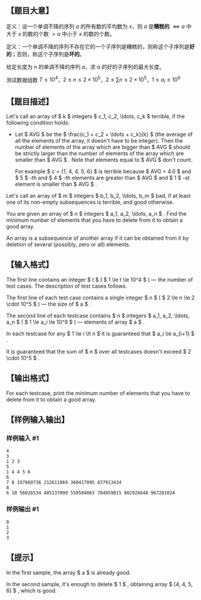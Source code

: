 ## 【题目大意】 

定义：设一个单调不降的序列 $a$ 的所有数的平均数为 $x$，则 $a$ 是**糟糕的** $\Leftrightarrow a$ 中大于 $x$ 的数的个数 $>a$ 中小于 $x$ 的数的个数。

定义：一个单调不降的序列不存在它的一个子序列是糟糕的，则称这个子序列是**好的**；否则，称这个子序列是**坏的**。

给定长度为 $n$ 的单调不降的序列 $a$，求 $a$ 的好的子序列的最大长度。

测试数据组数 $T\leq 10^4$，$2\leq n\leq 2\times 10^5$，$2\leq\sum n\leq 2\times 10^5$，$1\leq a_i\leq 10^9$

## 【题目描述】 

Let's call an array of $ k $ integers $ c_1, c_2, \ldots, c_k $ terrible, if the following condition holds:

- Let $ AVG $ be the $ \frac{c_1 + c_2 + \ldots + c_k}{k} $ (the average of all the elements of the array, it doesn't have to be integer). Then the number of elements of the array which are bigger than $ AVG $ should be strictly larger than the number of elements of the array which are smaller than $ AVG $ . Note that elements equal to $ AVG $ don't count.
  
  For example $ c = \{1, 4, 4, 5, 6\} $ is terrible because $ AVG = 4.0 $ and $ 5 $ -th and $ 4 $ -th elements are greater than $ AVG $ and $ 1 $ -st element is smaller than $ AVG $ .

Let's call an array of $ m $ integers $ b_1, b_2, \ldots, b_m $ bad, if at least one of its non-empty subsequences is terrible, and good otherwise.

You are given an array of $ n $ integers $ a_1, a_2, \ldots, a_n $ . Find the minimum number of elements that you have to delete from it to obtain a good array.

An array is a subsequence of another array if it can be obtained from it by deletion of several (possibly, zero or all) elements.

## 【输入格式】 

The first line contains an integer $ t $ ( $ 1 \le t \le 10^4 $ ) — the number of test cases. The description of test cases follows.

The first line of each test case contains a single integer $ n $ ( $ 2 \le n \le 2 \cdot 10^5 $ ) — the size of $ a $ .

The second line of each testcase contains $ n $ integers $ a_1, a_2, \ldots, a_n $ ( $ 1 \le a_i \le 10^9 $ ) — elements of array $ a $ .

In each testcase for any $ 1 \le i \lt n $ it is guaranteed that $ a_i \le a_{i+1} $ .

It is guaranteed that the sum of $ n $ over all testcases doesn't exceed $ 2 \cdot 10^5 $ .

## 【输出格式】 

For each testcase, print the minimum number of elements that you have to delete from it to obtain a good array.

## 【样例输入输出】 

### 样例输入 #1

```
4
3
1 2 3
5
1 4 4 5 6
6
7 8 197860736 212611869 360417095 837913434
8
6 10 56026534 405137099 550504063 784959015 802926648 967281024
```

### 样例输出 #1

```
0
1
2
3
```

## 【提示】 

In the first sample, the array $ a $ is already good.

In the second sample, it's enough to delete $ 1 $ , obtaining array $ [4, 4, 5, 6] $ , which is good.

